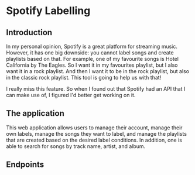 # Spotify Labelling
## Introduction
In my personal opinion, Spotify is a great platform for streaming music. However, it has one big downside: you cannot label songs and create playlists based on that. For example, one of my favourite songs is Hotel California by The Eagles. So I want it in my favourites playlist, but I also want it in a rock playlist. And then I want it to be in the rock playlist, but also in the classic rock playlist. This tool is going to help us with that!

I really miss this feature. So when I found out that Spotify had an API that I can make use of, I figured I'd better get working on it.

## The application
This web application allows users to manage their account, manage their own labels, manage the songs they want to label, and manage the playlists that are created based on the desired label conditions. In addition, one is able to search for songs by track name, artist, and album.
<!-- Elaborate very precisely on what the application provides -->

<!-- 
## Features
Apart from the application features, I decided to implement some other, smaller features as well.

Elaborate on the following features:
- Lazy loading
- Custom forms

-->


## Endpoints

